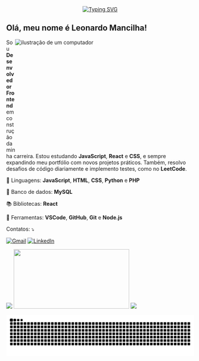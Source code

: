 <div align="center">
 <a href="https://git.io/typing-svg"><img src="https://readme-typing-svg.demolab.com?font=sans-serif&weight=300&size=32&letterSpacing=&pause=1000&color=007acc&background=AC203400&width=435&lines=Welcome+to+my+code+world!" alt="Typing SVG" />
 </a>
</div>

## Olá, meu nome é Leonardo Mancilha!

<img src="https://t3.ftcdn.net/jpg/07/96/02/16/360_F_796021659_T0fEiTbS0k3iae6UdY8iBESVDBFoMqkH.jpg" alt="ilustração de um computador" min-width="350px" max-width="480px" width="480px" height="300px" align="right">

<p>
  Sou <strong>Desenvolvedor Frontend</strong> em construção da minha carreira. Estou estudando <strong>JavaScript</strong>, <strong>React</strong> e <strong>CSS</strong>, e sempre expandindo meu portfólio com novos projetos práticos.
  Também, resolvo desafios de código diariamente e implemento testes, como no <strong>LeetCode</strong>.
</p>

<p>
  🦄 Linguagens: <strong>JavaScript</strong>, <strong>HTML</strong>, <strong>CSS</strong>, <strong>Python</strong> e <strong>PHP</strong>
</p>

<p>
  💾 Banco de dados: <strong>MySQL</strong>
</p>

<p>
  📚 Bibliotecas: <strong>React</strong>
</p>

<p>
  💼 Ferramentas: <strong>VSCode</strong>, <strong>GitHub</strong>, <strong>Git</strong> e <strong>Node.js</strong>
</p>

<p>
  Contatos: ⤵️
</p>

<p align="left">
  <a href="mailto:leonardomachadomancilha@gmail.com" title="Gmail">
  <img src="https://img.shields.io/badge/-Gmail-FF0000?style=flat-square&labelColor=FF0000&logo=gmail&logoColor=white&link=LINK-DO-SEU-GMAIL" alt="Gmail"/></a>
  <a href="https://www.linkedin.com/in/leonardomancilha/" title="LinkedIn">
  <img src="https://img.shields.io/badge/-Linkedin-0e76a8?style=flat-square&logo=Linkedin&logoColor=white&link=LINK-DO-SEU-LINKEDIN" alt="LinkedIn"/></a>
</p>

<img src="https://github-readme-stats.vercel.app/api?username=LeonardoMancilha&show_icons=true&hide=contribs,prs&cache_seconds=86400&theme=github_dark" width="500px" /> <img src="https://github-readme-stats-wheat-two-53.vercel.app/api/top-langs/?username=LeonardoMancilha&theme=neon&hide_border=false&include_all_commits=false&count_private=false&layout=compact" height="160px" width="310px">
<img src="https://github-readme-streak-stats.herokuapp.com/?user=LeonardoMancilha&theme=dark&hide_border=false" width="500px"/>

<picture align="center">
  <source media="(prefers-color-scheme: dark)" srcset="https://raw.githubusercontent.com/LeonardoMancilha/LeonardoMancilha/output/github-contribution-grid-snake-dark.svg">
  <source media="(prefers-color-scheme: light)" srcset="https://raw.githubusercontent.com/LeonardoMancilha/LeonardoMancilha/output/github-contribution-grid-snake-dark.svg">
  <img align="center" alt="github contribution grid snake animation" src="https://raw.githubusercontent.com/LeonardoMancilha/LeonardoMancilha/output/github-contribution-grid-snake.svg">
</picture>

